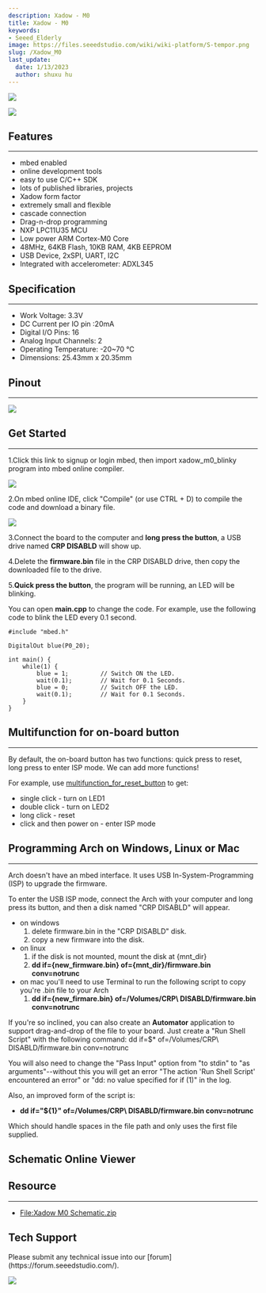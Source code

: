 ```yaml
---
description: Xadow - M0
title: Xadow - M0
keywords:
- Seeed_Elderly
image: https://files.seeedstudio.com/wiki/wiki-platform/S-tempor.png
slug: /Xadow_M0
last_update:
  date: 1/13/2023
  author: shuxu hu
---
```

![](https://files.seeedstudio.com/wiki/Xadow_M0/img/Xadowm0.jpg)

<!-- Xadow - M0 is an mbed enabled development board with [Xadow]() form factor. [Xadow]() is a series of flexible electronic modules including sensors, displays and etc. Several Xadow modules can be cascaded to create interactive objects. -->

[![](https://files.seeedstudio.com/wiki/Seeed-WiKi/docs/images/300px-Get_One_Now_Banner-ragular.png)](https://www.seeedstudio.com/Xadow-M0-mbed-enabled-ARM-Cortex-M0-board-for-Rapid-Prototyping-p-1880.html)

## Features
---
- mbed enabled
 - online development tools
 - easy to use C/C++ SDK
 - lots of published libraries, projects
- Xadow form factor
 - extremely small and flexible
 - cascade connection
- Drag-n-drop programming
- NXP LPC11U35 MCU
 - Low power ARM Cortex-M0 Core
 - 48MHz, 64KB Flash, 10KB RAM, 4KB EEPROM
 - USB Device, 2xSPI, UART, I2C
- Integrated with accelerometer: ADXL345

## Specification
---
- Work Voltage: 3.3V
- DC Current per IO pin :20mA
- Digital I/O Pins: 16
- Analog Input Channels: 2
- Operating Temperature: -20~70 ℃
- Dimensions: 25.43mm x 20.35mm


## Pinout
---
![](https://files.seeedstudio.com/wiki/Xadow_M0/img/Xadow_M0_Pinout.png)

## Get Started
---
1.Click this link to signup or login mbed, then import xadow_m0_blinky program into mbed online compiler.

![](https://files.seeedstudio.com/wiki/Xadow_M0/img/Import_xadow_m0_blinky.png)

2.On mbed online IDE, click "Compile" (or use CTRL + D) to compile the code and download a binary file.

![](https://files.seeedstudio.com/wiki/Xadow_M0/img/Compile_mbed_program.png)

3.Connect the board to the computer and **long press the button**, a USB drive named **CRP DISABLD** will show up.

4.Delete the **firmware.bin** file in the CRP DISABLD drive, then copy the downloaded file to the drive.

5.**Quick press the button**, the program will be running, an LED will be blinking.

You can open **main.cpp** to change the code. For example, use the following code to blink the LED every 0.1 second.
```
#include "mbed.h"

DigitalOut blue(P0_20);

int main() {
    while(1) {
        blue = 1;         // Switch ON the LED.
        wait(0.1);        // Wait for 0.1 Seconds.
        blue = 0;         // Switch OFF the LED.
        wait(0.1);        // Wait for 0.1 Seconds.
    }
}
```

## Multifunction for on-board button
---
By default, the on-board button has two functions: quick press to reset, long press to enter ISP mode. We can add more functions!

For example, use [multifunction_for_reset_button](https://developer.mbed.org/users/yihui/code/multifunction_for_reset_button/) to get:
- single click - turn on LED1
- double click - turn on LED2
- long click - reset
- click and then power on - enter ISP mode

## Programming Arch on Windows, Linux or Mac
---
Arch doesn't have an mbed interface. It uses USB In-System-Programming (ISP) to upgrade the firmware.

To enter the USB ISP mode, connect the Arch with your computer and long press its button, and then a disk named "CRP DISABLD" will appear.
- on windows
  1. delete firmware.bin in the "CRP DISABLD" disk.
  2. copy a new firmware into the disk.
- on linux
  1. if the disk is not mounted, mount the disk at {mnt_dir}
  2. **dd if={new_firmware.bin} of={mnt_dir}/firmware.bin conv=notrunc**
- on mac you'll need to use Terminal to run the following script to copy you're .bin file to your Arch
  1. **dd if={new_firmare.bin} of=/Volumes/CRP\ DISABLD/firmware.bin conv=notrunc**

If you're so inclined, you can also create an **Automator** application to support drag-and-drop of the file to your board. Just create a "Run Shell Script" with the following command:
dd if=$* of=/Volumes/CRP\ DISABLD/firmware.bin conv=notrunc

You will also need to change the "Pass Input" option from "to stdin" to "as arguments"--without this you will get an error "The action 'Run Shell Script' encountered an error" or "dd: no value specified for if (1)" in the log.

Also, an improved form of the script is:
- **dd if="${1}" of=/Volumes/CRP\ DISABLD/firmware.bin conv=notrunc**

Which should handle spaces in the file path and only uses the first file supplied.


## Schematic Online Viewer

<div className="altium-ecad-viewer" data-project-src="https://files.seeedstudio.com/wiki/Xadow_M0/res/Xadow_M0_Schematic.zip" style={{borderRadius: '0px 0px 4px 4px', height: 500, borderStyle: 'solid', borderWidth: 1, borderColor: 'rgb(241, 241, 241)', overflow: 'hidden', maxWidth: 1280, maxHeight: 700, boxSizing: 'border-box'}}>
</div>



## Resource
---
- [File:Xadow M0 Schematic.zip](https://files.seeedstudio.com/wiki/Xadow_M0/res/Xadow_M0_Schematic.zip)

## Tech Support
<div>
  Please submit any technical issue into our [forum](https://forum.seeedstudio.com/). <br /><p style={{textAlign: 'center'}}><a href="https://www.seeedstudio.com/act-4.html?utm_source=wiki&utm_medium=wikibanner&utm_campaign=newproducts" target="_blank"><img src="https://files.seeedstudio.com/wiki/Wiki_Banner/new_product.jpg" /></a></p>
</div>
